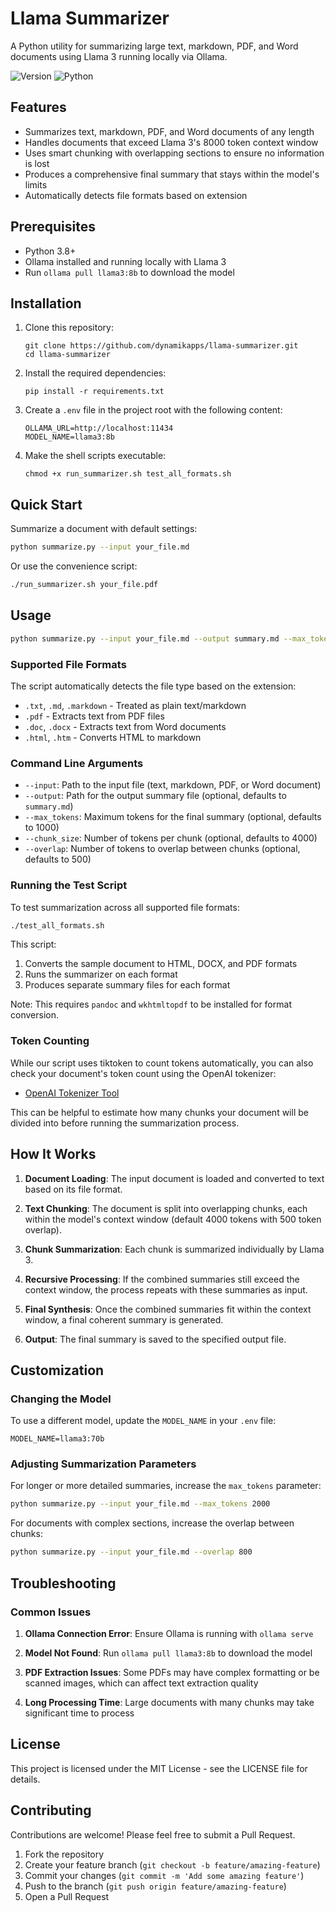 # Llama Summarizer

A Python utility for summarizing large text, markdown, PDF, and Word documents using Llama 3 running locally via Ollama.

![Version](https://img.shields.io/badge/version-1.0.0-blue)
![Python](https://img.shields.io/badge/python-3.8%2B-green)

## Features

- Summarizes text, markdown, PDF, and Word documents of any length
- Handles documents that exceed Llama 3's 8000 token context window
- Uses smart chunking with overlapping sections to ensure no information is lost
- Produces a comprehensive final summary that stays within the model's limits
- Automatically detects file formats based on extension

## Prerequisites

- Python 3.8+
- Ollama installed and running locally with Llama 3
- Run `ollama pull llama3:8b` to download the model

## Installation

1. Clone this repository:

   ```
   git clone https://github.com/dynamikapps/llama-summarizer.git
   cd llama-summarizer
   ```

2. Install the required dependencies:

   ```
   pip install -r requirements.txt
   ```

3. Create a `.env` file in the project root with the following content:

   ```
   OLLAMA_URL=http://localhost:11434
   MODEL_NAME=llama3:8b
   ```

4. Make the shell scripts executable:
   ```
   chmod +x run_summarizer.sh test_all_formats.sh
   ```

## Quick Start

Summarize a document with default settings:

```bash
python summarize.py --input your_file.md
```

Or use the convenience script:

```bash
./run_summarizer.sh your_file.pdf
```

## Usage

```bash
python summarize.py --input your_file.md --output summary.md --max_tokens 1500 --chunk_size 3000 --overlap 600
```

### Supported File Formats

The script automatically detects the file type based on the extension:

- `.txt`, `.md`, `.markdown` - Treated as plain text/markdown
- `.pdf` - Extracts text from PDF files
- `.doc`, `.docx` - Extracts text from Word documents
- `.html`, `.htm` - Converts HTML to markdown

### Command Line Arguments

- `--input`: Path to the input file (text, markdown, PDF, or Word document)
- `--output`: Path for the output summary file (optional, defaults to `summary.md`)
- `--max_tokens`: Maximum tokens for the final summary (optional, defaults to 1000)
- `--chunk_size`: Number of tokens per chunk (optional, defaults to 4000)
- `--overlap`: Number of tokens to overlap between chunks (optional, defaults to 500)

### Running the Test Script

To test summarization across all supported file formats:

```bash
./test_all_formats.sh
```

This script:

1. Converts the sample document to HTML, DOCX, and PDF formats
2. Runs the summarizer on each format
3. Produces separate summary files for each format

Note: This requires `pandoc` and `wkhtmltopdf` to be installed for format conversion.

### Token Counting

While our script uses tiktoken to count tokens automatically, you can also check your document's token count using the OpenAI tokenizer:

- [OpenAI Tokenizer Tool](https://platform.openai.com/tokenizer)

This can be helpful to estimate how many chunks your document will be divided into before running the summarization process.

## How It Works

1. **Document Loading**: The input document is loaded and converted to text based on its file format.

2. **Text Chunking**: The document is split into overlapping chunks, each within the model's context window (default 4000 tokens with 500 token overlap).

3. **Chunk Summarization**: Each chunk is summarized individually by Llama 3.

4. **Recursive Processing**: If the combined summaries still exceed the context window, the process repeats with these summaries as input.

5. **Final Synthesis**: Once the combined summaries fit within the context window, a final coherent summary is generated.

6. **Output**: The final summary is saved to the specified output file.

## Customization

### Changing the Model

To use a different model, update the `MODEL_NAME` in your `.env` file:

```
MODEL_NAME=llama3:70b
```

### Adjusting Summarization Parameters

For longer or more detailed summaries, increase the `max_tokens` parameter:

```bash
python summarize.py --input your_file.md --max_tokens 2000
```

For documents with complex sections, increase the overlap between chunks:

```bash
python summarize.py --input your_file.md --overlap 800
```

## Troubleshooting

### Common Issues

1. **Ollama Connection Error**: Ensure Ollama is running with `ollama serve`

2. **Model Not Found**: Run `ollama pull llama3:8b` to download the model

3. **PDF Extraction Issues**: Some PDFs may have complex formatting or be scanned images, which can affect text extraction quality

4. **Long Processing Time**: Large documents with many chunks may take significant time to process

## License

This project is licensed under the MIT License - see the LICENSE file for details.

## Contributing

Contributions are welcome! Please feel free to submit a Pull Request.

1. Fork the repository
2. Create your feature branch (`git checkout -b feature/amazing-feature`)
3. Commit your changes (`git commit -m 'Add some amazing feature'`)
4. Push to the branch (`git push origin feature/amazing-feature`)
5. Open a Pull Request
